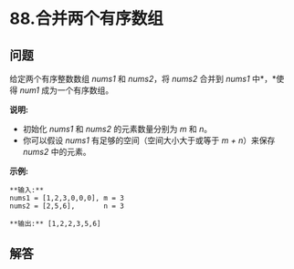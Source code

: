 # 88.合并两个有序数组

## 问题

给定两个有序整数数组 *nums1* 和 *nums2*，将 *nums2* 合并到 *nums1* 中*，*使得 *num1* 成为一个有序数组。

**说明:**

* 初始化 *nums1* 和 *nums2* 的元素数量分别为 *m* 和 *n*。
* 你可以假设 *nums1* 有足够的空间（空间大小大于或等于 *m + n*）来保存 *nums2* 中的元素。

**示例:**

```
**输入:**
nums1 = [1,2,3,0,0,0], m = 3
nums2 = [2,5,6],       n = 3

**输出:** [1,2,2,3,5,6]
```



## 解答

